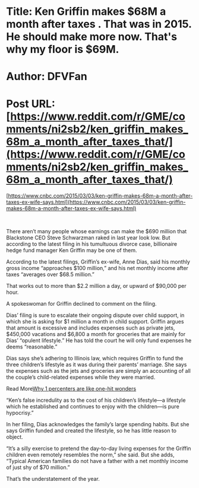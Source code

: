 # Title: Ken Griffin makes $68M a month after taxes . That was in 2015. He should make more now. That's why my floor is $69M.
# Author: DFVFan
# Post URL: [https://www.reddit.com/r/GME/comments/ni2sb2/ken_griffin_makes_68m_a_month_after_taxes_that/](https://www.reddit.com/r/GME/comments/ni2sb2/ken_griffin_makes_68m_a_month_after_taxes_that/)


[https://www.cnbc.com/2015/03/03/ken-griffin-makes-68m-a-month-after-taxes-ex-wife-says.html](https://www.cnbc.com/2015/03/03/ken-griffin-makes-68m-a-month-after-taxes-ex-wife-says.html)

&#x200B;

There aren’t many people whose earnings can make the $690 million that Blackstone CEO Steve Schwarzman raked in last year look low. But according to the latest filing in his tumultuous divorce case, billionaire hedge fund manager Ken Griffin may be one of them.

According to the latest filings, Griffin’s ex-wife, Anne Dias, said his monthly gross income “approaches $100 million,” and his net monthly income after taxes “averages over $68.5 million.”

That works out to more than $2.2 million a day, or upward of $90,000 per hour.

A spokeswoman for Griffin declined to comment on the filing.

Dias’ filing is sure to escalate their ongoing dispute over child support, in which she is asking for $1 million a month in child support. Griffin argues that amount is excessive and includes expenses such as private jets, $450,000 vacations and $6,800 a month for groceries that are mainly for Dias’ “opulent lifestyle.” He has told the court he will only fund expenses he deems “reasonable.”  


Dias says she’s adhering to Illinois law, which requires Griffin to fund the three children’s lifestyle as it was during their parents’ marriage. She says the expenses such as the jets and groceries are simply an accounting of all the couple’s child-related expenses while they were married.

Read More[Why 1 percenters are like one-hit wonders](https://www.cnbc.com/2015/02/25/why-1-percenters-are-like-one-hit-wonders.html)  


“Ken’s false incredulity as to the cost of his children’s lifestyle—a lifestyle which he established and continues to enjoy with the children—is pure hypocrisy.”

In her filing, Dias acknowledges the family’s large spending habits. But she says Griffin funded and created the lifestyle, so he has little reason to object.

“It’s a silly exercise to pretend the day-to-day living expenses for the Griffin children even remotely resembles the norm,” she said. But she adds, “Typical American families do not have a father with a net monthly income of just shy of $70 million.”

That’s the understatement of the year.